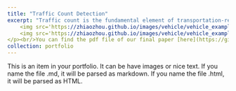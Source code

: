 ```yaml
---
title: "Traffic Count Detection"
excerpt: "Traffic count is the fundamental element of transportation-related studies. Although traffic counting has been widely studied, more effort is on annually traffic estimation based on collected daily traffic counts, rather than improving accuracy and efficiency of the raw data collection. Moreover, most of people are still collecting traffic density data manually instead of using machines. We successfully implemented two CNN-based models (classification and object detection) for detecting vehicle numbers in images: Inception Resnet V2 (Model 1) and Faster RCNN with Inception Resnet V2 (Model 2). In model 1, Inception Resnet V2 was used to classify the vehicle counts ranging from 0 to 41. In model 2, we first conducted detection of cars using Faster RCNN with Inception Resnet V2 and then count the frequency of detections in each image. In this way, traffic counts can be conducted automatically and in real-time using pre-installed traffic cameras, which could largely reduce expenses on labor as well as extra equipment installation and maintenance.<br/><p float="center">
    <img src='https://zhiaozhou.github.io/images/vehicle/vehicle_example1.gif' alt="Drawing" style="width: 900px;" width="300"/>
    <img src='https://zhiaozhou.github.io/images/vehicle/vehicle_example2.gif' alt="Drawing" style="width: 900px;" width="300"/>
</p><br/>You can find the pdf file of our final paper [here](https://github.com/zhiaozhou/Vehicle_Count_Deep_Learning/raw/master/Paper/FinalReport.pdf)"
collection: portfolio
---
```


This is an item in your portfolio. It can be have images or nice text. If you name the file .md, it will be parsed as markdown. If you name the file .html, it will be parsed as HTML. 
